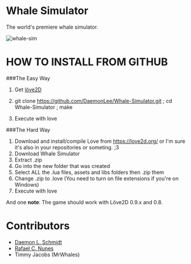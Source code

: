 __Whale Simulator__
====================

The world's premiere whale simulator. 

![whale-sim](https://raw.githubusercontent.com/DaemonLee/Whale-Simulator/master/whale-sim.png "Whale Simulator Screenshot")


HOW TO INSTALL FROM GITHUB
=========================================

###The Easy Way

1. Get [löve2D](https://love2d.org/)

2. git clone https://github.com/DaemonLee/Whale-Simulator.git ; cd Whale-Simulator ; make

3. Execute with love

###The Hard Way

1. Download and install/compile Love from https://love2d.org/ or I'm sure it's also in your repositories or someting. ;3
2. Download Whale Simulator
3. Extract .zip
4. Go into the new folder that was created
5. Select ALL the .lua files, assets and libs folders then .zip them
6. Change .zip to .love (You need to turn on file extensions if you're on Windows)
7. Execute with love

And one __note__: The game should work with Löve2D 0.9.x and 0.8.

__Contributors__
================
* [Daemon L. Schmidt](https://github.com/DaemonLee)
* [Rafael C. Nunes](https://github.com/rafaelcn)
* Timmy Jacobs (MrWhales)
